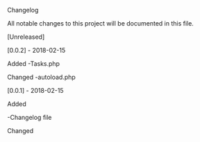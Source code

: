Changelog

All notable changes to this project will be documented in this file.

[Unreleased]

[0.0.2] - 2018-02-15

Added
-Tasks.php

Changed
-autoload.php

[0.0.1] - 2018-02-15

Added

-Changelog file

Changed